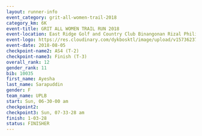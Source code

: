 ```yaml
---
layout: runner-info 
event_category: grit-all-women-trail-2018 
category_km: 6K 
event-title: GRIT ALL WOMEN TRAIL RUN 2018 
event-location: East Ridge Golf and Country Club Binangonan Rizal Philippines 
event-logo: https://res.cloudinary.com/dykbosktl/image/upload/v1573623703/Logo/GRiT_logo_2_lctn6t.png 
event-date: 2018-08-05 
checkpoint-name2: AS4 (T-2) 
checkpoint-name3: Finish (T-3) 
overall_rank: 12
gender_rank: 11
bib: 10035
first_name: Ayesha
last_name: Sarapuddin
gender: F
team_name: UPLB
start: Sun, 06-30-00 am
checkpoint2: 
checkpoint3: Sun, 07-33-28 am
finish: 1-03-28
status: FINISHER
---
```

